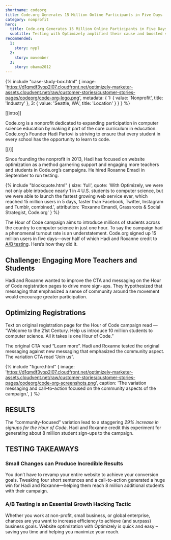 ```yaml
---
shortname: codeorg
title: Code.org Generates 15 Million Online Participants in Five Days
category: nonprofit
hero:
  title: Code.org Generates 15 Million Online Participants in Five Days
  subtitle: Testing with Optimizely amplified their cause and boosted visitor engagement
recommended:
  1:
    story: nypl
  2:
    story: movember
  3:
    story: obama2012
---
```

{% include "case-study-box.html"
    {
    image: 'https://d1qmdf3vop2l07.cloudfront.net/optimizely-marketer-assets.cloudvent.net/raw/customer-stories/customer-stories-pages/codeorg/code-org-logo.png',
    metadata: {
      1: {
        value: 'Nonprofit',
        title: 'Industry'
      },
      3: {
        value: 'Seattle, WA',
        title: 'Location'
      }
    }
  }
%}

[[intro]]

Code.org is a nonprofit dedicated to expanding participation in computer science education by making it part of the core curriculum in education. Code.org’s Founder Hadi Partovi is striving to ensure that every student in every school has the opportunity to learn to code.

[[/]]

Since founding the nonprofit in 2013, Hadi has focused on website optimization as a method garnering support and engaging more teachers and students in Code.org’s campaigns. He hired Roxanne Emadi in September to run testing.

{% include "blockquote.html"
  {
    size: 'full',
    quote: 'With Optimizely, we were not only able introduce nearly 1 in 4 U.S. students to computer science, but we were able to launch the fastest growing web service ever, which reached 15 million users in 5 days, faster than Facebook, Twitter, Instagram and Tumblr, combined.',
    attribution: 'Roxanne Emandi, Grassroots & Social Strategist, Code.org'
  }
%}

The Hour of Code campaign aims to introduce millions of students across the country to computer science in just one hour. To say the campaign had a phenomenal turnout rate is an understatement. Code.org signed up 15 million users in five days—over half of which Hadi and Roxanne credit to [A/B testing](/ab-testing/). Here’s how they did it.

## Challenge: Engaging More Teachers and Students

Hadi and Roxanne wanted to improve the CTA and messaging on the Hour of Code registration pages to drive more sign-ups. They hypothesized that messaging that emphasized a sense of community around the movement would encourage greater participation.

## Optimizing Registrations

Text on original registration page for the Hour of Code campaign read — “Welcome to the 21st Century. Help us introduce 10 million students to computer science. All it takes is one Hour of Code.”

The original CTA read “Learn more”. Hadi and Roxanne tested the original messaging against new messaging that emphasized the community aspect. The variation CTA read “Join us”.

{% include "figure.html"
  {
    image: 'https://d1qmdf3vop2l07.cloudfront.net/optimizely-marketer-assets.cloudvent.net/raw/customer-stories/customer-stories-pages/codeorg/code-org-screenshots.png',
    caption: 'The variation messaging and call–to–action focused on the community aspects of the campaign.',
  }
%}


## RESULTS

The “community-focused” variation lead to a staggering *29% increase in signups for the Hour of Code*. Hadi and Roxanne credit this experiment for generating about 8 million student sign-ups to the campaign.


<script type='text/javascript' id='vidyard_embed_code_JQ9LBASzeB2CEGkofENSkg' src='//play.vidyard.com/JQ9LBASzeB2CEGkofENSkg.js?v=3.1.1&type=inline'></script>

## TESTING TAKEAWAYS

### Small Changes can Produce Incredible Results 

You don’t have to revamp your entire website to achieve your conversion goals. Tweaking four short sentences and a call-to-action generated a huge win for Hadi and Roxanne—helping them reach 8 million additional students with their campaign.

### A/B Testing is an Essential Growth Hacking Tactic 

Whether you work at non-profit, small business, or global enterprise, chances are you want to increase efficiency to achieve (and surpass) business goals. Website optimization with Optimizely is quick and easy – saving you time and helping you maximize your reach.
